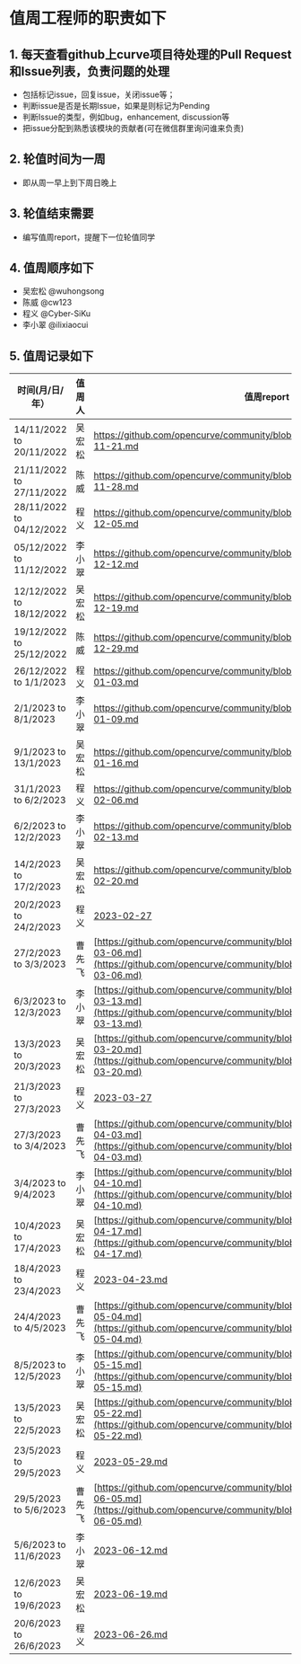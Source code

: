 # 值周工程师的职责如下

## 1. 每天查看github上curve项目待处理的Pull Request和Issue列表，负责问题的处理
  *  包括标记issue，回复issue，关闭issue等；
  *  判断issue是否是长期Issue，如果是则标记为Pending
  *  判断Issue的类型，例如bug，enhancement, discussion等
  *  把issue分配到熟悉该模块的贡献者(可在微信群里询问谁来负责)

## 2. 轮值时间为一周
  *  即从周一早上到下周日晚上

## 3. 轮值结束需要
  *  编写值周report，提醒下一位轮值同学

## 4. 值周顺序如下
  * 吴宏松 @wuhongsong
  * 陈威 @cw123
  * 程义 @Cyber-SiKu
  * 李小翠 @ilixiaocui


## 5. 值周记录如下

|  时间(月/日/年）   | 值周人  | 值周report|
|  ----  | ----  | --- |
| 14/11/2022 to 20/11/2022 | 吴宏松 | https://github.com/opencurve/community/blob/master/affair/week_report/2022-11-21.md |
| 21/11/2022 to 27/11/2022 | 陈威 | https://github.com/opencurve/community/blob/master/affair/week_report/2022-11-28.md |
| 28/11/2022 to 04/12/2022  | 程义 | https://github.com/opencurve/community/blob/master/affair/week_report/2022-12-05.md |
| 05/12/2022 to 11/12/2022 | 李小翠 | https://github.com/opencurve/community/blob/master/affair/week_report/2022-12-12.md |
| 12/12/2022 to 18/12/2022 | 吴宏松 | https://github.com/opencurve/community/blob/master/affair/week_report/2022-12-19.md |
| 19/12/2022 to 25/12/2022 | 陈威 | https://github.com/opencurve/community/blob/master/affair/week_report/2022-12-29.md |
| 26/12/2022 to 1/1/2023  | 程义 | https://github.com/opencurve/community/blob/master/affair/week_report/2023-01-03.md |
| 2/1/2023 to 8/1/2023  | 李小翠 | https://github.com/opencurve/community/blob/master/affair/week_report/2023-01-09.md |
| 9/1/2023 to 13/1/2023  |吴宏松 | https://github.com/opencurve/community/blob/master/affair/week_report/2023-01-16.md |
| 31/1/2023 to 6/2/2023  | 程义 | https://github.com/opencurve/community/blob/master/affair/week_report/2023-02-06.md |
| 6/2/2023 to 12/2/2023  |李小翠 | https://github.com/opencurve/community/blob/master/affair/week_report/2023-02-13.md |
| 14/2/2023 to 17/2/2023  |吴宏松 | https://github.com/opencurve/community/blob/master/affair/week_report/2023-02-20.md |
| 20/2/2023 to 24/2/2023  | 程义 | [2023-02-27](https://github.com/opencurve/community/blob/master/affair/week_report/2023-02-27.md) |
| 27/2/2023 to 3/3/2023  | 曹先飞 | [https://github.com/opencurve/community/blob/master/affair/week_report/2023-03-06.md](https://github.com/opencurve/community/blob/master/affair/week_report/2023-03-06.md) |
| 6/3/2023 to 12/3/2023  | 李小翠 | [https://github.com/opencurve/community/blob/master/affair/week_report/2023-03-13.md](https://github.com/opencurve/community/blob/master/affair/week_report/2023-03-13.md) |
| 13/3/2023 to 20/3/2023  | 吴宏松 | [https://github.com/opencurve/community/blob/master/affair/week_report/2023-03-20.md](https://github.com/opencurve/community/blob/master/affair/week_report/2023-03-20.md) |
| 21/3/2023 to 27/3/2023  | 程义 | [2023-03-27](https://github.com/opencurve/community/blob/master/affair/week_report/2023-03-27.md) |
| 27/3/2023 to 3/4/2023  | 曹先飞 | [https://github.com/opencurve/community/blob/master/affair/week_report/2023-04-03.md](https://github.com/opencurve/community/blob/master/affair/week_report/2023-04-03.md) |
| 3/4/2023 to 9/4/2023  | 李小翠 | [https://github.com/opencurve/community/blob/master/affair/week_report/2023-04-10.md](https://github.com/opencurve/community/blob/master/affair/week_report/2023-04-10.md) |
| 10/4/2023 to 17/4/2023  | 吴宏松 | [https://github.com/opencurve/community/blob/master/affair/week_report/2023-04-17.md](https://github.com/opencurve/community/blob/master/affair/week_report/2023-04-17.md) |
| 18/4/2023 to 23/4/2023  | 程义 | [2023-04-23.md](https://github.com/opencurve/community/blob/master/affair/week_report/2023-04-23.md) |
| 24/4/2023 to 4/5/2023  | 曹先飞 | [https://github.com/opencurve/community/blob/master/affair/week_report/2023-05-04.md](https://github.com/opencurve/community/blob/master/affair/week_report/2023-05-04.md) |
| 8/5/2023 to 12/5/2023  | 李小翠 | [https://github.com/opencurve/community/blob/master/affair/week_report/2023-05-15.md](https://github.com/opencurve/community/blob/master/affair/week_report/2023-05-15.md) |
| 13/5/2023 to 22/5/2023  | 吴宏松 | [https://github.com/opencurve/community/blob/master/affair/week_report/2023-05-22.md](https://github.com/opencurve/community/blob/master/affair/week_report/2023-05-22.md) |
| 23/5/2023 to 29/5/2023  | 程义 | [2023-05-29.md](https://github.com/opencurve/community/blob/master/affair/week_report/2023-05-29.md) |
| 29/5/2023 to 5/6/2023  | 曹先飞 | [https://github.com/opencurve/community/blob/master/affair/week_report/2023-06-05.md](https://github.com/opencurve/community/blob/master/affair/week_report/2023-06-05.md) |
| 5/6/2023 to 11/6/2023  | 李小翠 | [2023-06-12.md](https://github.com/opencurve/community/blob/master/affair/week_report/2023-06-12.md) |
| 12/6/2023 to 19/6/2023  | 吴宏松 | [2023-06-19.md](https://github.com/opencurve/community/blob/master/affair/week_report/2023-06-19.md) |
| 20/6/2023 to 26/6/2023  | 程义 | [2023-06-26.md](https://github.com/opencurve/community/blob/master/affair/week_report/2023-06-26.md) |
